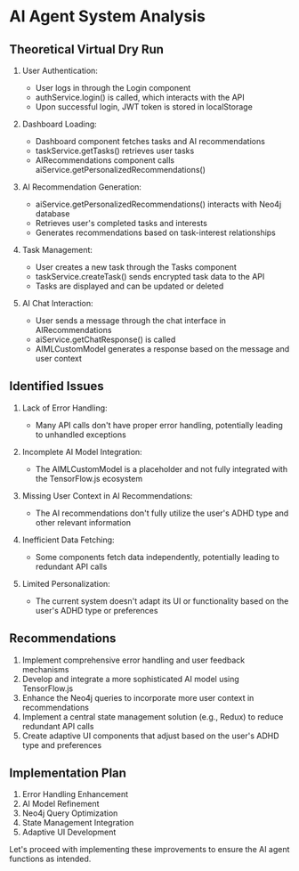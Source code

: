 # AI Agent System Analysis

## Theoretical Virtual Dry Run

1. User Authentication:
   - User logs in through the Login component
   - authService.login() is called, which interacts with the API
   - Upon successful login, JWT token is stored in localStorage

2. Dashboard Loading:
   - Dashboard component fetches tasks and AI recommendations
   - taskService.getTasks() retrieves user tasks
   - AIRecommendations component calls aiService.getPersonalizedRecommendations()

3. AI Recommendation Generation:
   - aiService.getPersonalizedRecommendations() interacts with Neo4j database
   - Retrieves user's completed tasks and interests
   - Generates recommendations based on task-interest relationships

4. Task Management:
   - User creates a new task through the Tasks component
   - taskService.createTask() sends encrypted task data to the API
   - Tasks are displayed and can be updated or deleted

5. AI Chat Interaction:
   - User sends a message through the chat interface in AIRecommendations
   - aiService.getChatResponse() is called
   - AIMLCustomModel generates a response based on the message and user context

## Identified Issues

1. Lack of Error Handling:
   - Many API calls don't have proper error handling, potentially leading to unhandled exceptions

2. Incomplete AI Model Integration:
   - The AIMLCustomModel is a placeholder and not fully integrated with the TensorFlow.js ecosystem

3. Missing User Context in AI Recommendations:
   - The AI recommendations don't fully utilize the user's ADHD type and other relevant information

4. Inefficient Data Fetching:
   - Some components fetch data independently, potentially leading to redundant API calls

5. Limited Personalization:
   - The current system doesn't adapt its UI or functionality based on the user's ADHD type or preferences

## Recommendations

1. Implement comprehensive error handling and user feedback mechanisms
2. Develop and integrate a more sophisticated AI model using TensorFlow.js
3. Enhance the Neo4j queries to incorporate more user context in recommendations
4. Implement a central state management solution (e.g., Redux) to reduce redundant API calls
5. Create adaptive UI components that adjust based on the user's ADHD type and preferences

## Implementation Plan

1. Error Handling Enhancement
2. AI Model Refinement
3. Neo4j Query Optimization
4. State Management Integration
5. Adaptive UI Development

Let's proceed with implementing these improvements to ensure the AI agent functions as intended.